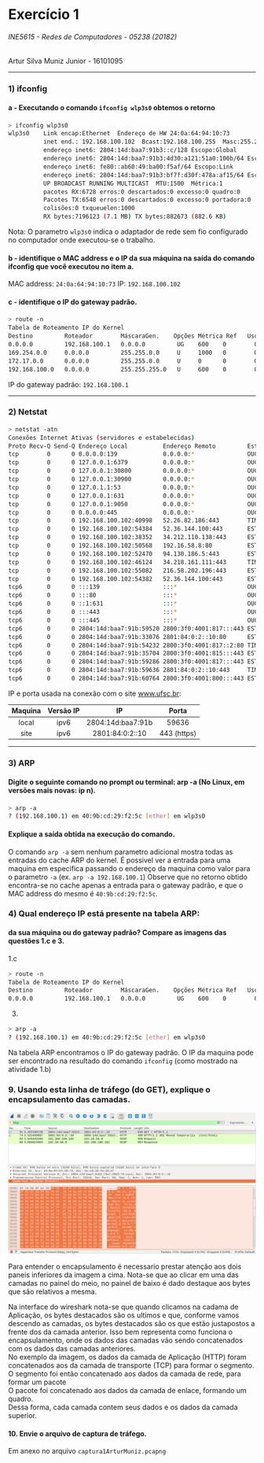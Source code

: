 # Exercício 1
###### INE5615 - Redes de Computadores - 05238 (20182)
Artur Silva Muniz Junior - 16101095
___
### 1) ifconfig

#### a - Executando o comando `ifconfig wlp3s0` obtemos o retorno

```sh
> ifconfig wlp3s0
wlp3s0    Link encap:Ethernet  Endereço de HW 24:0a:64:94:10:73  
          inet end.: 192.168.100.102  Bcast:192.168.100.255  Masc:255.255.255.0
          endereço inet6: 2804:14d:baa7:91b3::c/128 Escopo:Global
          endereço inet6: 2804:14d:baa7:91b3:4d30:a121:51a0:100b/64 Escopo:Global
          endereço inet6: fe80::ab60:49:ba00:f5af/64 Escopo:Link
          endereço inet6: 2804:14d:baa7:91b3:bf7f:d30f:478a:af15/64 Escopo:Global
          UP BROADCAST RUNNING MULTICAST  MTU:1500  Métrica:1
          pacotes RX:6728 erros:0 descartados:0 excesso:0 quadro:0
          Pacotes TX:6548 erros:0 descartados:0 excesso:0 portadora:0
          colisões:0 txqueuelen:1000
          RX bytes:7196123 (7.1 MB) TX bytes:882673 (882.6 KB)
```

Nota: O parametro `wlp3s0` indica o adaptador de rede sem fio configurado no computador onde executou-se o trabalho.

#### b - identifique o MAC address e o IP da sua máquina na saída do comando ifconfig que você executou no item a.
MAC address: `24:0a:64:94:10:73`
IP: `192.168.100.102`

#### c - identifique o IP do gateway padrão.

```sh
> route -n
Tabela de Roteamento IP do Kernel
Destino         Roteador        MáscaraGen.    Opções Métrica Ref   Uso Iface
0.0.0.0         192.168.100.1   0.0.0.0         UG    600    0        0 wlp3s0
169.254.0.0     0.0.0.0         255.255.0.0     U     1000   0        0 docker0
172.17.0.0      0.0.0.0         255.255.0.0     U     0      0        0 docker0
192.168.100.0   0.0.0.0         255.255.255.0   U     600    0        0 wlp3s0
```

IP do gateway padrão: `192.168.100.1`

___
### 2) Netstat
```sh
> netstat -atn
Conexões Internet Ativas (servidores e estabelecidas)
Proto Recv-Q Send-Q Endereço Local          Endereço Remoto         Estado      
tcp        0      0 0.0.0.0:139             0.0.0.0:*               OUÇA      
tcp        0      0 127.0.0.1:6379          0.0.0.0:*               OUÇA      
tcp        0      0 127.0.0.1:30800         0.0.0.0:*               OUÇA      
tcp        0      0 127.0.0.1:30900         0.0.0.0:*               OUÇA      
tcp        0      0 127.0.1.1:53            0.0.0.0:*               OUÇA      
tcp        0      0 127.0.0.1:631           0.0.0.0:*               OUÇA      
tcp        0      0 127.0.0.1:9050          0.0.0.0:*               OUÇA      
tcp        0      0 0.0.0.0:445             0.0.0.0:*               OUÇA      
tcp        0      0 192.168.100.102:40998   52.26.82.186:443        TIME_WAIT  
tcp        0      0 192.168.100.102:54384   52.36.144.100:443       ESTABELECIDA
tcp        0      0 192.168.100.102:38352   34.212.110.138:443      ESTABELECIDA
tcp        0      0 192.168.100.102:50568   192.16.58.8:80          ESTABELECIDA
tcp        0      0 192.168.100.102:52470   94.130.186.5:443        ESTABELECIDA
tcp        0      0 192.168.100.102:46124   34.218.161.111:443      TIME_WAIT  
tcp        0      0 192.168.100.102:55082   216.58.202.196:443      ESTABELECIDA
tcp        0      0 192.168.100.102:54382   52.36.144.100:443       ESTABELECIDA
tcp6       0      0 :::139                  :::*                    OUÇA      
tcp6       0      0 :::80                   :::*                    OUÇA      
tcp6       0      0 ::1:631                 :::*                    OUÇA      
tcp6       0      0 :::443                  :::*                    OUÇA      
tcp6       0      0 :::445                  :::*                    OUÇA      
tcp6       0      0 2804:14d:baa7:91b:59520 2800:3f0:4001:817:::443 ESTABELECIDA
tcp6       0      0 2804:14d:baa7:91b:33076 2801:84:0:2::10:80      ESTABELECIDA
tcp6       0      0 2804:14d:baa7:91b:54232 2800:3f0:4001:817::2:80 TIME_WAIT  
tcp6       0      0 2804:14d:baa7:91b:35704 2800:3f0:4001:815:::443 ESTABELECIDA
tcp6       0      0 2804:14d:baa7:91b:59286 2800:3f0:4001:817:::443 ESTABELECIDA
tcp6       0      0 2804:14d:baa7:91b:59636 2801:84:0:2::10:443     TIME_WAIT  
tcp6       0      0 2804:14d:baa7:91b:60764 2800:3f0:4001:800:::443 ESTABELECIDA
```

IP e porta usada na conexão com o site www.ufsc.br:

| Maquina | Versão IP | IP | Porta |
| :-------------: | :-------------: | :-------------: | :-------------: |
| local | ipv6 | 2804:14d:baa7:91b | 59636 |
| site | ipv6 | 2801:84:0:2::10 | 443 (https) |

___
### 3) ARP
#### Digite o seguinte comando no prompt ou terminal: arp -a (No Linux, em versões mais novas: ip n).

```sh
> arp -a
? (192.168.100.1) em 40:9b:cd:29:f2:5c [ether] em wlp3s0
```
#### Explique a saída obtida na execução do comando.
O comando `arp -a` sem nenhum parametro adicional mostra todas as entradas do cache ARP do kernel. É possivel ver a entrada para uma maquina em especifica passando o endereço da maquina como valor para o parametro `-a` (ex. `arp -a 192.168.100.1`)
Observe que no retorno obtido encontra-se no cache apenas a entrada para o gateway padrão, e que o MAC address do mesmo é `40:9b:cd:29:f2:5c`.

### 4) Qual endereço IP está presente na tabela ARP:
#### da sua máquina ou do gateway padrão? Compare as imagens das questões 1.c e 3.

1.c
```sh
> route -n
Tabela de Roteamento IP do Kernel
Destino         Roteador        MáscaraGen.    Opções Métrica Ref   Uso Iface
0.0.0.0         192.168.100.1   0.0.0.0         UG    600    0        0 wlp3s0
```

3.

```sh
> arp -a
? (192.168.100.1) em 40:9b:cd:29:f2:5c [ether] em wlp3s0
```

Na tabela ARP encontramos o IP do gateway padrão. O IP da maquina pode ser encontrado na resultado do comando `ifconfig` (como mostrado na atividade 1.b)

### 9. Usando esta linha de tráfego (do GET), explique o encapsulamento das camadas.
![caputura de tela](wireshark1.png)

Para entender o encapsulamento é necessario prestar atenção aos dois paneis inferiores da imagem a cima.
Nota-se que ao clicar em uma das camadas no painel do meio, no painel de baixo é dado destaque aos bytes que são relativos a mesma.

Na interface do wireshark nota-se que quando clicamos na cadama de Aplicação, os bytes destacados são os ultimos e que, conforme vamos descendo as camadas, os bytes destacados são os que estão justapostos a frente dos da camada anterior.
Isso bem representa como funciona o encapsulamento, onde os dados das camadas vão sendo concatenados com os dados das camadas anteriores.
<br> No exemplo da imagem, os dados da camada de Aplicação (HTTP) foram concatenados aos da camada de transporte (TCP) para formar o segmento.
<br> O segmento foi então concatenado aos dados da camada de rede, para formar um pacote
<br> O pacote foi concatenado aos dados da camada de enlace, formando um quadro.
<br> Dessa forma, cada camada contem seus dados e os dados da camada superior.

#### 10. Envie o arquivo de captura de tráfego.
Em anexo no arquivo `captura1ArturMuniz.pcapng`
